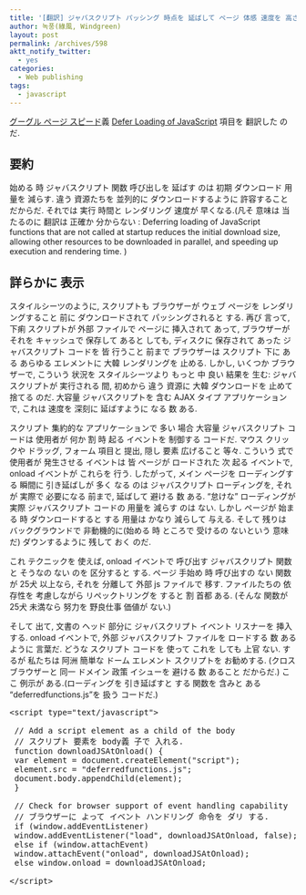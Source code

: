```yaml
---
title: '[翻訳] ジャバスクリプト パッシング 時点を 延ばして ページ 体感 速度を 高さは 方法 &#8211; Defer Loading Javascript'
author: 녹풍(綠風, Windgreen)
layout: post
permalink: /archives/598
aktt_notify_twitter:
  - yes
categories:
  - Web publishing
tags:
  - javascript
---
```

<a title="Googleで 提供する ウェブサイト ページ 速度 測定, 管理 機能" target="_top" href="http://mytory.local/archives/1183">グーグル ページ スピード</a>義 <a target="_top" href="http://code.google.com/intl/ko-KR/speed/page-speed/docs/payload.html#DeferLoadingJS" class="broken_link">Defer Loading of JavaScript</a> 項目を 翻訳した のだ.

## 要約

始める 時 ジャバスクリプト 関数 呼び出しを 延ばす のは 初期 ダウンロード 用量を 減らす. 違う 資源たちを 並列的に ダウンロードするように 許容すること だからだ. それでは 実行 時間と レンダリング 速度が 早くなる.(凡そ 意味は 当たるのに 翻訳は 正確か 分からない : Deferring loading of JavaScript functions that are not called at startup reduces the initial download size, allowing other resources to be downloaded in parallel, and speeding up execution and rendering time. )

## 詳らかに 表示

スタイルシーツのように, スクリプトも ブラウザーが ウェブ ページを レンダリングすること 前に ダウンロードされて パッシングされると する. 再び 言って, 下痢 スクリプトが 外部 ファイルで ページに 挿入されて あって, ブラウザーが それを キャッシュで 保存して あると しても, ディスクに 保存されて あった ジャバスクリプト コードを 皆 行うこと 前まで ブラウザーは スクリプト 下に ある あらゆる エレメントに 大韓 レンダリングを 止める. しかし, いくつか ブラウザーで, こういう 状況を スタイルシーツより もっと 中 良い 結果を 生む: ジャバスクリプトが 実行される 間, 初めから 違う 資源に 大韓 ダウンロードを 止めて 捨てる のだ. 大容量 ジャバスクリプトを 含む AJAX タイプ アプリケーションで, これは 速度を 深刻に 延ばすように なる 数 ある.

スクリプト 集約的な アプリケーションで 多い 場合 大容量 ジャバスクリプト コードは 使用者が 何か 割 時 起る イベントを 制御する コードだ. マウス クリックや ドラッグ, フォーム 項目と 提出, 隠し 要素 広げること 等々. こういう 式で 使用者が 発生させる イベントは 皆 ページが ロードされた 次 起る イベントで, onload イベントが これらを 行う. したがって, メイン ページを ローディングする 瞬間に 引き延ばしが 多く なる のは ジャバスクリプト ローディングを, それが 実際で 必要になる 前まで, 延ばして 避ける 数 ある. &#8220;怠けな&#8221; ローディングが 実際 ジャバスクリプト コードの 用量を 減らす のは ない. しかし ページが 始まる 時 ダウンロードすると する 用量は かなり 減らして 与える. そして 残りは バックグラウンドで 非動機的に(始める 時 ところで 受けるの ないという 意味だ) ダウンするように 残して おく のだ.

これ テクニックを 使えば, onload イベントで 呼び出す ジャバスクリプト 関数と そうなの ない のを 区分すると する. ページ 手始め 時 呼び出すの ない 関数が 25犬 以上なら, それを 分離して 外部 js ファイルで 移す. ファイルたちの 依存性を 考慮しながら リペックトリングを すると 割 首都 ある. (そんな 関数が 25犬 未満なら 努力を 野良仕事 価値が ない.)

そして 出て, 文書の ヘッド 部分に ジャバスクリプト イベント リスナーを 挿入する. onload イベントで, 外部 ジャバスクリプト ファイルを ロードする 数 あるように 言葉だ. どうな スクリプト コードを 使って これを しても 上官 ない. するが 私たちは 阿洲 簡単な ドーム エレメント スクリプトを お勧めする. (クロス ブラウザーと 同一 ドメイン 政策 イシューを 避ける 数 あること だからだ.) ここ 例示が ある.(ローディングを 引き延ばすと する 関数を 含みと ある &#8220;deferredfunctions.js&#8221;を 扱う コードだ.)

<pre>&lt;script type="text/javascript"&gt;

 // Add a script element as a child of the body
 // スクリプト 要素を body義 子で 入れる.
 function downloadJSAtOnload() {
 var element = document.createElement("script");
 element.src = "deferredfunctions.js";
 document.body.appendChild(element);
 }

 // Check for browser support of event handling capability
 // ブラウザーに よって イベント ハンドリング 命令を ダリ する.
 if (window.addEventListener)
 window.addEventListener("load", downloadJSAtOnload, false);
 else if (window.attachEvent)
 window.attachEvent("onload", downloadJSAtOnload);
 else window.onload = downloadJSAtOnload;

&lt;/script&gt;</pre>